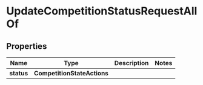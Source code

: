 

# UpdateCompetitionStatusRequestAllOf


## Properties

Name | Type | Description | Notes
------------ | ------------- | ------------- | -------------
**status** | **CompetitionStateActions** |  | 




